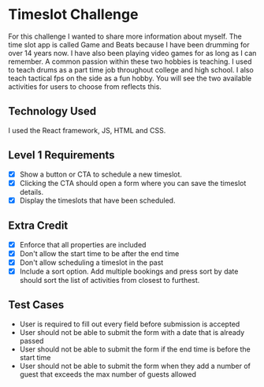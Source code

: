 # Timeslot Challenge

For this challenge I wanted to share more information about myself. The time slot app is called Game and Beats because I have been drumming for over 14 years now. I have also been playing video games for as long as I can remember. A common passion within these two hobbies is teaching. I used to teach drums as a part time job throughout college and high school. I also teach tactical fps on the side as a fun hobby. You will see the two available activities for users to choose from reflects this. 

## Technology Used

I used the React framework, JS, HTML and CSS.

## Level 1 Requirements

- [x] Show a button or CTA to schedule a new timeslot.
- [x] Clicking the CTA should open a form where you can save the timeslot details.
- [x] Display the timeslots that have been scheduled.

## Extra Credit

- [x] Enforce that all properties are included
- [x] Don't allow the start time to be after the end time
- [x] Don't allow scheduling a timeslot in the past
- [x] Include a sort option. Add multiple bookings and press sort by date should sort the list of activities from closest to furthest.

## Test Cases

- User is required to fill out every field before submission is accepted
- User should not be able to submit the form with a date that is already passed
- User should not be able to submit the form if the end time is before the start time
- User should not be able to submit the form when they add a number of guest that exceeds the max number of guests allowed
